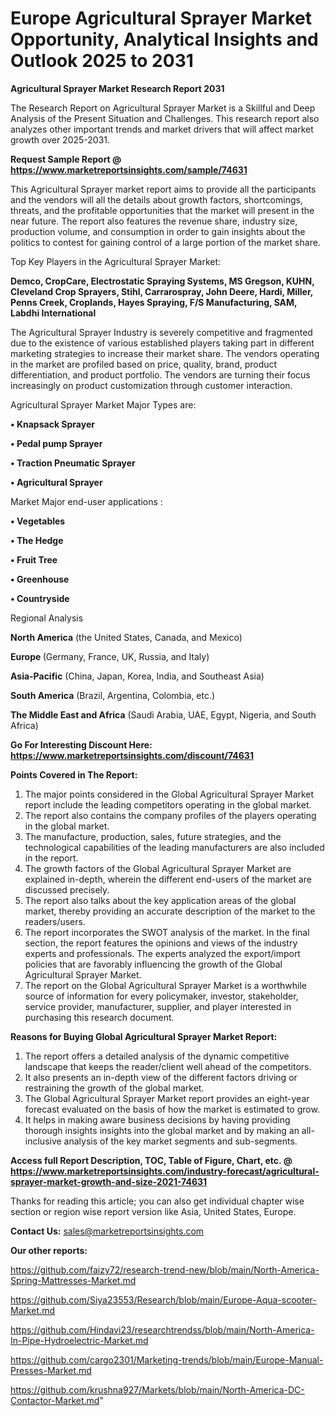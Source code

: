  # Europe Agricultural Sprayer Market Opportunity, Analytical Insights and Outlook 2025 to 2031

<strong>Agricultural Sprayer Market Research Report 2031</strong>

The Research Report on Agricultural Sprayer Market is a Skillful and Deep Analysis of the Present Situation and Challenges. This research report also analyzes other important trends and market drivers that will affect market growth over 2025-2031.

<strong>Request Sample Report @ <a href=https://www.marketreportsinsights.com/sample/74631>https://www.marketreportsinsights.com/sample/74631</a></strong>

This Agricultural Sprayer market report aims to provide all the participants and the vendors will all the details about growth factors, shortcomings, threats, and the profitable opportunities that the market will present in the near future. The report also features the revenue share, industry size, production volume, and consumption in order to gain insights about the politics to contest for gaining control of a large portion of the market share.

Top Key Players in the Agricultural Sprayer Market:

<strong>Demco, CropCare, Electrostatic Spraying Systems, MS Gregson, KUHN, Cleveland Crop Sprayers, Stihl, Carrarospray, John Deere, Hardi, Miller, Penns Creek, Croplands, Hayes Spraying, F/S Manufacturing, SAM, Labdhi International</strong>

The Agricultural Sprayer Industry is severely competitive and fragmented due to the existence of various established players taking part in different marketing strategies to increase their market share. The vendors operating in the market are profiled based on price, quality, brand, product differentiation, and product portfolio. The vendors are turning their focus increasingly on product customization through customer interaction.

Agricultural Sprayer Market Major Types are:

<strong>• Knapsack Sprayer

• Pedal pump Sprayer

• Traction Pneumatic Sprayer

• Agricultural Sprayer</strong>

Market Major end-user applications :

<strong>• Vegetables

• The Hedge

• Fruit Tree

• Greenhouse

• Countryside</strong>

Regional Analysis

</u><strong><b>North America</b></strong> (the United States, Canada, and Mexico)

<strong><b>Europe </b></strong>(Germany, France, UK, Russia, and Italy)

<strong><b>Asia-Pacific</b></strong> (China, Japan, Korea, India, and Southeast Asia)

<strong><b>South America</b></strong> (Brazil, Argentina, Colombia, etc.)

<strong><b>The Middle East and Africa</b></strong> (Saudi Arabia, UAE, Egypt, Nigeria, and South Africa)

<strong>Go For Interesting Discount Here: <a href=https://www.marketreportsinsights.com/discount/74631>https://www.marketreportsinsights.com/discount/74631</a></strong>

<strong>Points Covered in The Report:</strong>
<ol>
  <li>The major points considered in the Global Agricultural Sprayer Market report include the leading competitors operating in the global market.</li>
  <li>The report also contains the company profiles of the players operating in the global market.</li>
  <li>The manufacture, production, sales, future strategies, and the technological capabilities of the leading manufacturers are also included in the report.</li>
  <li>The growth factors of the Global Agricultural Sprayer Market are explained in-depth, wherein the different end-users of the market are discussed precisely.</li>
  <li>The report also talks about the key application areas of the global market, thereby providing an accurate description of the market to the readers/users.</li>
  <li>The report incorporates the SWOT analysis of the market. In the final section, the report features the opinions and views of the industry experts and professionals. The experts analyzed the export/import policies that are favorably influencing the growth of the Global Agricultural Sprayer Market.</li>
  <li>The report on the Global Agricultural Sprayer Market is a worthwhile source of information for every policymaker, investor, stakeholder, service provider, manufacturer, supplier, and player interested in purchasing this research document.</li>
</ol>
<strong>Reasons for Buying Global Agricultural Sprayer Market Report:</strong>

<ol>
  <li>The report offers a detailed analysis of the dynamic competitive landscape that keeps the reader/client well ahead of the competitors.</li>
  <li>It also presents an in-depth view of the different factors driving or restraining the growth of the global market.</li>
  <li>The Global Agricultural Sprayer Market report provides an eight-year forecast evaluated on the basis of how the market is estimated to grow.</li>
  <li>It helps in making aware business decisions by having providing thorough insights insights into the global market and by making an all-inclusive analysis of the key market segments and sub-segments.</li>
</ol>
<strong>Access full Report Description, TOC, Table of Figure, Chart, etc. @ <a href=https://www.marketreportsinsights.com/industry-forecast/agricultural-sprayer-market-growth-and-size-2021-74631>https://www.marketreportsinsights.com/industry-forecast/agricultural-sprayer-market-growth-and-size-2021-74631</a></strong>


Thanks for reading this article; you can also get individual chapter wise section or region wise report version like Asia, United States, Europe.

<strong>Contact Us:</strong>
sales@marketreportsinsights.com

<strong>Our other reports:</strong>

<a href=https://github.com/faizy72/research-trend-new/blob/main/North-America-Spring-Mattresses-Market.md>https://github.com/faizy72/research-trend-new/blob/main/North-America-Spring-Mattresses-Market.md</a>

<a href=https://github.com/Siya23553/Research/blob/main/Europe-Aqua-scooter-Market.md>https://github.com/Siya23553/Research/blob/main/Europe-Aqua-scooter-Market.md</a>

<a href=https://github.com/Hindavi23/researchtrendss/blob/main/North-America-In-Pipe-Hydroelectric-Market.md>https://github.com/Hindavi23/researchtrendss/blob/main/North-America-In-Pipe-Hydroelectric-Market.md</a>

<a href=https://github.com/cargo2301/Marketing-trends/blob/main/Europe-Manual-Presses-Market.md>https://github.com/cargo2301/Marketing-trends/blob/main/Europe-Manual-Presses-Market.md</a>

<a href=https://github.com/krushna927/Markets/blob/main/North-America-DC-Contactor-Market.md>https://github.com/krushna927/Markets/blob/main/North-America-DC-Contactor-Market.md</a>"
